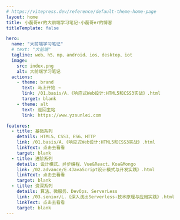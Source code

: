 ```yaml
---
# https://vitepress.dev/reference/default-theme-home-page
layout: home
title: 小磊哥er的大前端学习笔记-小磊哥er的博客
titleTemplate: false

hero:
  name: "大前端学习笔记"
  # text: "大前端"
  tagline: web、h5、mp、android、ios、desktop、iot
  image:
    src: index.png
    alt: 大前端学习笔记
  actions:
    - theme: brand
      text: 马上开始 →
      link: /01.basis/A.《响应式Web设计:HTML5和CSS3实战》.html
      target: blank
    - theme: alt
      text: 返回主站
      link: https://www.yzsunlei.com

features:
  - title: 基础系列
    details: HTML5、CSS3、ES6、HTTP
    link: /01.basis/A.《响应式Web设计:HTML5和CSS3实战》.html
    linkText: 点击去看看
    target: blank
  - title: 进阶系列
    details: 设计模式、异步编程、Vue&React、Koa&Mongo
    link: /02.advance/E.《JavaScript设计模式与开发实践》.html
    linkText: 点击去看看
    target: blank
  - title: 资深系列
    details: 算法、微服务、DevOps、ServerLess
    link: /03.senior/L.《深入浅出Serverless-技术原理与应用实践》.html
    linkText: 点击去看看
    target: blank
---
```


